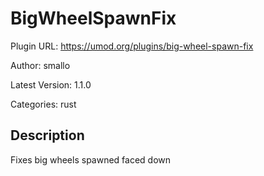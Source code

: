 # BigWheelSpawnFix

Plugin URL: https://umod.org/plugins/big-wheel-spawn-fix

Author: smallo

Latest Version: 1.1.0

Categories: rust

## Description

Fixes big wheels spawned faced down
